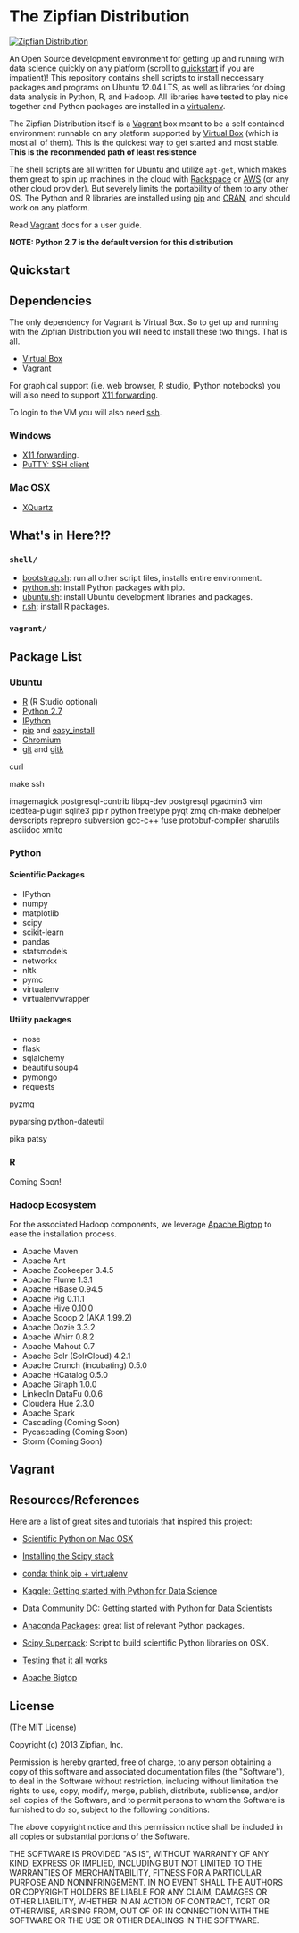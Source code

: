 # The Zipfian Distribution

[![Zipfian Distribution](http://media.smashingmagazine.com/wp-content/uploads/2012/05/Monster-Main.jpg)](http://uxdesign.smashingmagazine.com/2012/05/16/stop-redesigning-start-tuning-your-site/)

An Open Source development environment for getting up and running with data science quickly on any platform (scroll to [quickstart](#quickstart) if you are impatient)!  This repository contains shell scripts to install neccessary packages and programs on Ubuntu 12.04 LTS, as well as libraries for doing data analysis in Python, R, and Hadoop.  All libraries have tested to play nice together and Python packages are installed in a [virtualenv](https://pypi.python.org/pypi/virtualenv). 

The Zipfian Distribution itself is a [Vagrant](http://www.vagrantup.com/) box meant to be a self contained environment runnable on any platform supported by [Virtual Box](https://www.virtualbox.org/) (which is most all of them).  This is the quickest way to get started and most stable. __This is the recommended path of least resistence__ 

The shell scripts are all written for Ubuntu and utilize `apt-get`, which makes them great to spin up machines in the cloud with [Rackspace](http://www.rackspace.com/cloud/servers/) or [AWS](http://aws.amazon.com/ec2/) (or any other cloud provider).  But severely limits the portability of them to any other OS.  The Python and R libraries are installed using [pip](https://pypi.python.org/pypi/pip) and [CRAN](http://cran.r-project.org/), and should work on any platform.

Read [Vagrant](http://docs.vagrantup.com/v2/getting-started/index.html) docs for a user guide.

__NOTE: Python 2.7 is the default version for this distribution__

<a name="quickstart"></a>
## Quickstart

## Dependencies

The only dependency for Vagrant is Virtual Box.  So to get up and running with the Zipfian Distribution you will need to install these two things.  That is all.

* [Virtual Box](https://www.virtualbox.org/wiki/Downloads)
* [Vagrant](http://downloads.vagrantup.com/)

For graphical support (i.e. web browser, R studio, IPython notebooks) you will also need to support [X11 forwarding](http://www.seas.upenn.edu/cets/answers/x11-forwarding.html).

To login to the VM you will also need [ssh](http://en.wikipedia.org/wiki/Secure_Shell).

### Windows

* [X11 forwarding](http://www.math.umn.edu/systems_guide/putty_xwin32.html).
* [PuTTY: SSH client](http://www.chiark.greenend.org.uk/~sgtatham/putty/)

### Mac OSX

* [XQuartz](http://xquartz.macosforge.org/landing/)

## What's in Here?!?

### `shell/`

* [bootstrap.sh](shell/bootstrap.sh): run all other script files, installs entire environment.
* [python.sh](shell/python.sh): install Python packages with pip.
* [ubuntu.sh](shell/ubuntu.sh): install Ubuntu development libraries and packages. 
* [r.sh](shell/r.sh): install R packages.

### `vagrant/`

## Package List

### Ubuntu

* [R](http://www.r-project.org/) (R Studio optional)
* [Python 2.7](http://docs.python.org/2.7/)
* [IPython](http://ipython.org/)
* [pip]() and [easy_install]()
* [Chromium]()
* [git]() and [gitk]()

 
curl 


make 
ssh 

imagemagick 
postgresql-contrib 
libpq-dev 
postgresql 
pgadmin3 
vim
icedtea-plugin
sqlite3
pip
r
python
freetype
pyqt
zmq
dh-make
debhelper
devscripts
reprepro
subversion
gcc-c++
fuse
protobuf-compiler
sharutils
asciidoc
xmlto

### Python

#### Scientific Packages
* IPython
* numpy
* matplotlib
* scipy
* scikit-learn
* pandas
* statsmodels
* networkx
* nltk
* pymc
* virtualenv
* virtualenvwrapper

#### Utility packages
* nose
* flask
* sqlalchemy
* beautifulsoup4
* pymongo
* requests

pyzmq




pyparsing
python-dateutil

pika
patsy


### R

Coming Soon!

### Hadoop Ecosystem

For the associated Hadoop components, we leverage [Apache Bigtop](http://bigtop.apache.org/) to ease the installation process.

* Apache Maven
* Apache Ant
* Apache Zookeeper 3.4.5
* Apache Flume 1.3.1
* Apache HBase 0.94.5
* Apache Pig 0.11.1
* Apache Hive 0.10.0
* Apache Sqoop 2 (AKA 1.99.2)
* Apache Oozie 3.3.2
* Apache Whirr 0.8.2
* Apache Mahout 0.7
* Apache Solr (SolrCloud) 4.2.1
* Apache Crunch (incubating) 0.5.0
* Apache HCatalog 0.5.0
* Apache Giraph 1.0.0
* LinkedIn DataFu 0.0.6
* Cloudera Hue 2.3.0
* Apache Spark
* Cascading (Coming Soon)
* Pycascading (Coming Soon)
* Storm (Coming Soon)
 
## Vagrant

## Resources/References

Here are a list of great sites and tutorials that inspired this project:

* [Scientific Python on Mac OSX](http://www.lowindata.com/2013/installing-scientific-python-on-mac-os-x/)

* [Installing the Scipy stack](http://www.scipy.org/install.html)

* [conda: think pip + virtualenv](http://docs.continuum.io/conda/intro.html)

* [Kaggle: Getting started with Python for Data Science](https://www.kaggle.com/wiki/GettingStartedWithPythonForDataScience)

* [Data Community DC: Getting started with Python for Data Scientists](http://datacommunitydc.org/blog/2013/03/getting-started-with-python-for-data-scientists/)

* [Anaconda Packages](http://docs.continuum.io/anaconda/pkgs.html): great list of relevant Python packages.

* [Scipy Superpack](http://fonnesbeck.github.io/ScipySuperpack): Script to build scientific Python libraries on OSX.

* [Testing that it all works](http://www.pythonbootcamp.info/preparation/testing-that-it-all-works)

* [Apache Bigtop](http://blog.cloudera.com/blog/2013/06/apache-bigtop-the-fedora-of-hadoop-built-on-hadoop2/)

## License

(The MIT License)

Copyright (c) 2013 Zipfian, Inc.

Permission is hereby granted, free of charge, to any person obtaining a copy of this software and associated documentation files (the "Software"), to deal in the Software without restriction, including without limitation the rights to use, copy, modify, merge, publish, distribute, sublicense, and/or sell copies of the Software, and to permit persons to whom the Software is furnished to do so, subject to the following conditions:

The above copyright notice and this permission notice shall be included in all copies or substantial portions of the Software.

THE SOFTWARE IS PROVIDED "AS IS", WITHOUT WARRANTY OF ANY KIND, EXPRESS OR IMPLIED, INCLUDING BUT NOT LIMITED TO THE WARRANTIES OF MERCHANTABILITY, FITNESS FOR A PARTICULAR PURPOSE AND NONINFRINGEMENT. IN NO EVENT SHALL THE AUTHORS OR COPYRIGHT HOLDERS BE LIABLE FOR ANY CLAIM, DAMAGES OR OTHER LIABILITY, WHETHER IN AN ACTION OF CONTRACT, TORT OR OTHERWISE, ARISING FROM, OUT OF OR IN CONNECTION WITH THE SOFTWARE OR THE USE OR OTHER DEALINGS IN THE SOFTWARE.
